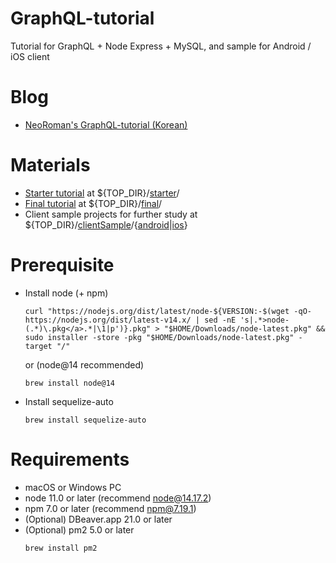 # GraphQL-tutorial
Tutorial for GraphQL + Node  Express + MySQL, and sample for Android / iOS client

# Blog
- [NeoRoman's GraphQL-tutorial (Korean)](https://neoroman.github.io/GraphQL-tutorial/)


# Materials
- [Starter tutorial](https://github.com/neoroman/GraphQL-tutorial/tree/main/starter#graphql-tutorial-starter) at ${TOP_DIR}/[starter](https://github.com/neoroman/GraphQL-tutorial/tree/main/starter)/
- [Final tutorial](https://github.com/neoroman/GraphQL-tutorial/tree/main/final#graphql-tutorial-for-final) at ${TOP_DIR}/[final](https://github.com/neoroman/GraphQL-tutorial/tree/main/final)/
- Client sample projects for further study at ${TOP_DIR}/[clientSample](https://github.com/neoroman/GraphQL-tutorial/tree/main/clientSample)/{[android](https://github.com/neoroman/GraphQL-tutorial/tree/main/clientSample/android#android-sample-for-graphql-tutorial)|[ios](https://github.com/neoroman/GraphQL-tutorial/tree/main/clientSample/ios#ios-sample-for-graphql-tutorial)}

# Prerequisite
* Install node (+ npm)
   ```
   curl "https://nodejs.org/dist/latest/node-${VERSION:-$(wget -qO- https://nodejs.org/dist/latest-v14.x/ | sed -nE 's|.*>node-(.*)\.pkg</a>.*|\1|p')}.pkg" > "$HOME/Downloads/node-latest.pkg" && sudo installer -store -pkg "$HOME/Downloads/node-latest.pkg" -target "/"
   ```
     or (node@14 recommended)
   ```
   brew install node@14
   ```
* Install sequelize-auto
   ```
   brew install sequelize-auto
   ```

# Requirements
- macOS or Windows PC
- node 11.0 or later (recommend node@14.17.2)
- npm 7.0 or later (recommend npm@7.19.1)
- (Optional) DBeaver.app 21.0 or later
- (Optional) pm2 5.0 or later
   ```
   brew install pm2
   ```
